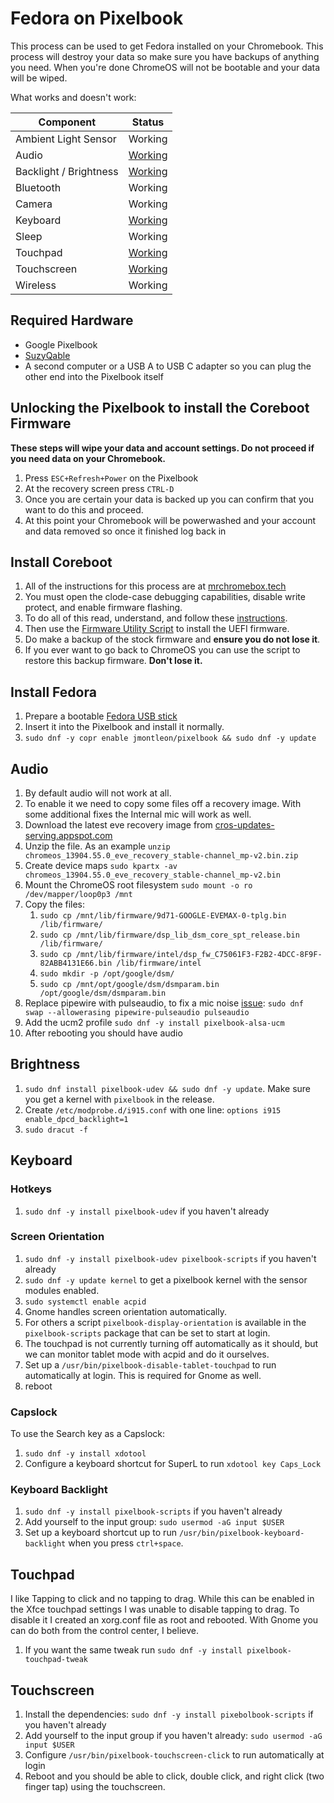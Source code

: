 # Fedora on Pixelbook

This process can be used to get Fedora installed on your Chromebook. This process will destroy your data so make sure you have backups of anything you need. When you're done ChromeOS will not be bootable and your data will be wiped.

What works and doesn't work:

| Component     | Status      |
| ------------- |-------------|
| Ambient Light Sensor | Working |
| Audio | [Working](#Audio) |
| Backlight / Brightness | [Working](#Brightness) |
| Bluetooth | Working |
| Camera | Working |
| Keyboard | [Working](#Keyboard) |
| Sleep | Working |
| Touchpad | [Working](#Touchpad) |
| Touchscreen | [Working](#Touchscreen) |
| Wireless | Working |

## Required Hardware
- Google Pixelbook
- [SuzyQable](https://www.sparkfun.com/products/14746)
- A second computer or a USB A to USB C adapter so you can plug the other end into the Pixelbook itself

## Unlocking the Pixelbook to install the Coreboot Firmware
**These steps will wipe your data and account settings. Do not proceed if you need data on your Chromebook.**
1. Press `ESC+Refresh+Power` on the Pixelbook
1. At the recovery screen press `CTRL-D`
1. Once you are certain your data is backed up you can confirm that you want to do this and proceed.
1. At this point your Chromebook will be powerwashed and your account and data removed so once it finished log back in

## Install Coreboot
1. All of the instructions for this process are at [mrchromebox.tech](https://mrchromebox.tech)
1. You must open the clode-case debugging capabilities, disable write protect, and enable firmware flashing.
1. To do all of this read, understand, and follow these [instructions](https://mrchromebox.tech/#devices).
1. Then use the [Firmware Utility Script](https://mrchromebox.tech/#fwscript) to install the UEFI firmware.
1. Do make a backup of the stock firmware and **ensure you do not lose it**.
1. If you ever want to go back to ChromeOS you can use the script to restore this backup firmware. **Don't lose it.**

## Install Fedora
1. Prepare a bootable [Fedora USB stick](https://fedoramagazine.org/make-fedora-usb-stick/)
1. Insert it into the Pixelbook and install it normally.
1. `sudo dnf -y copr enable jmontleon/pixelbook && sudo dnf -y update`

## Audio
1. By default audio will not work at all.
1. To enable it we need to copy some files off a recovery image. With some additional fixes the Internal mic will work as well.
1. Download the latest eve recovery image from [cros-updates-serving.appspot.com](https://cros-updates-serving.appspot.com/)
1. Unzip the file. As an example `unzip chromeos_13904.55.0_eve_recovery_stable-channel_mp-v2.bin.zip`
1. Create device maps `sudo kpartx -av chromeos_13904.55.0_eve_recovery_stable-channel_mp-v2.bin`
1. Mount the ChromeOS root filesystem `sudo mount -o ro /dev/mapper/loop0p3 /mnt`
1. Copy the files:
    1. `sudo cp /mnt/lib/firmware/9d71-GOOGLE-EVEMAX-0-tplg.bin /lib/firmware/`
    1. `sudo cp /mnt/lib/firmware/dsp_lib_dsm_core_spt_release.bin /lib/firmware/`
    1. `sudo cp /mnt/lib/firmware/intel/dsp_fw_C75061F3-F2B2-4DCC-8F9F-82ABB4131E66.bin /lib/firmware/intel`
    1. `sudo mkdir -p /opt/google/dsm/`
    1. `sudo cp /mnt/opt/google/dsm/dsmparam.bin /opt/google/dsm/dsmparam.bin`
1. Replace pipewire with pulseaudio, to fix a mic noise [issue](https://gitlab.freedesktop.org/pipewire/pipewire/-/issues/1452): `sudo dnf swap --allowerasing pipewire-pulseaudio pulseaudio`
1. Add the ucm2 profile `sudo dnf -y install pixelbook-alsa-ucm`
1. After rebooting you should have audio

## Brightness
1. `sudo dnf install pixelbook-udev && sudo dnf -y update`. Make sure you get a kernel with `pixelbook` in the release.
1. Create `/etc/modprobe.d/i915.conf` with one line: `options i915 enable_dpcd_backlight=1`
1. `sudo dracut -f`

## Keyboard

### Hotkeys
1. `sudo dnf -y install pixelbook-udev` if you haven't already

### Screen Orientation
1. `sudo dnf -y install pixelbook-udev pixelbook-scripts` if you haven't already
1. `sudo dnf -y update kernel` to get a pixelbook kernel with the sensor modules enabled.
1. `sudo systemctl enable acpid`
1. Gnome handles screen orientation automatically.
1. For others a script `pixelbook-display-orientation` is available in the `pixelbook-scripts` package that can be set to start at login. 
1. The touchpad is not currently turning off automatically as it should, but we can monitor tablet mode with acpid and do it ourselves.
1. Set up a `/usr/bin/pixelbook-disable-tablet-touchpad` to run automatically at login. This is required for Gnome as well.
1. reboot

### Capslock
To use the Search key as a Capslock:
1. `sudo dnf -y install xdotool`
1. Configure a keyboard shortcut for SuperL to run `xdotool key Caps_Lock`

### Keyboard Backlight
1. `sudo dnf -y install pixelbook-scripts` if you haven't already
1. Add yourself to the input group: `sudo usermod -aG input $USER`
1. Set up a keyboard shortcut up to run `/usr/bin/pixelbook-keyboard-backlight` when you press `ctrl+space`.

## Touchpad
I like Tapping to click and no tapping to drag. While this can be enabled in the Xfce touchpad settings I was unable to disable tapping to drag. To disable it I created an xorg.conf file as root and rebooted. With Gnome you can do both from the control center, I believe. 

1. If you want the same tweak run `sudo dnf -y install pixelbook-touchpad-tweak`

## Touchscreen
1. Install the dependencies: `sudo dnf -y install pixebolbook-scripts` if you haven't already
1. Add yourself to the input group if you haven't already: `sudo usermod -aG input $USER`
1. Configure `/usr/bin/pixelbook-touchscreen-click` to run automatically at login 
1. Reboot and you should be able to click, double click, and right click (two finger tap) using the touchscreen.
